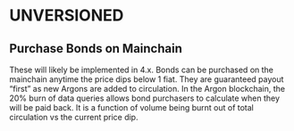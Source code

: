 
# UNVERSIONED

## Purchase Bonds on Mainchain
These will likely be implemented in 4.x. Bonds can be purchased on the mainchain anytime the price dips below 1 fiat. They are guaranteed payout “first” as new Argons are added to circulation. In the Argon blockchain, the 20% burn of data queries allows bond purchasers to calculate when they will be paid back. It is a function of volume being burnt out of total circulation vs the current price dip.
